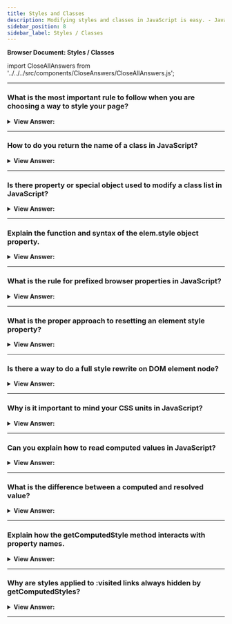 ```yaml
---
title: Styles and Classes
description: Modifying styles and classes in JavaScript is easy. - JavaScript Interview Questions & Answers
sidebar_position: 8
sidebar_label: Styles / Classes
---
```


**Browser Document: Styles / Classes**

import CloseAllAnswers from '../../../src/components/CloseAnswers/CloseAllAnswers.js';

<CloseAllAnswers />

---

### What is the most important rule to follow when you are choosing a way to style your page?

<details>
  <summary><strong>View Answer:</strong></summary>
  <div>
  <div><strong>Interview Response:</strong> We should always prefer CSS classes verses the style property methods. The latter should only be used if classes “can’t handle it”. For example, style is acceptable if we calculate coordinates of an element dynamically and want to set them from JavaScript.</div><br />
  <div><strong>Technical Response:</strong> We should always prefer CSS classes verses the style property methods. The latter should only be used if classes “can’t handle it”. For example, style is acceptable if we calculate coordinates of an element dynamically and want to set them from JavaScript. For other cases, like making the text red, adding a background icon – describe that in CSS and then add the class (JavaScript can do that). That is more flexible and easier to support.
  </div><br />
  <div><strong className="codeExample">Code Example:</strong><br /><br />

  <div></div>

```js
let top = /* complex calculations */;
let left = /* complex calculations */;

elem.style.left = left; // e.g '123px', calculated at run-time
elem.style.top = top; // e.g '456px'
```

  </div>
  </div>
</details>

---

### How to do you return the name of a class in JavaScript?

<details>
  <summary><strong>View Answer:</strong></summary>
  <div>
  <div><strong>Interview Response:</strong> The process of exposing or returning the name of a class can be achieved by using the className property.
    </div><br />
  <div><strong className="codeExample">Code Example:</strong><br /><br />

  <div></div>

```html
<body class="main page">
  <script>
    alert(document.body.className); // returns main page
  </script>
</body>
```

  </div>
  </div>
</details>

---

### Is there property or special object used to modify a class list in JavaScript?

<details>
  <summary><strong>View Answer:</strong></summary>
  <div>
  <div><strong>Interview Response:</strong> Yes, the elem.classList is a special object with methods to add/remove/toggle a single class. So, we can operate both on the full class string using className or on individual classes using classList.
    </div><br />
  <div><strong className="codeExample">Code Example:</strong><br /><br />

  <div></div>

```html
<body class="main page">
  <script>
    // add a class
    document.body.classList.add('article');

    alert(document.body.className); // main page article
  </script>
</body>
```

  </div>
  </div>
</details>

---

### Explain the function and syntax of the elem.style object property.

<details>
  <summary><strong>View Answer:</strong></summary>
  <div>
  <div><strong>Interview Response:</strong> The property elem.style is an object that corresponds to what’s written in the "style" attribute. Setting elem.style.width="100px" works the same as if we had in the attribute style a string width:100px.
    </div><br />
  <div><strong className="codeExample">Code Example:</strong><br /><br />

  <div></div>

```html
<script>
  // Turns the document body background color to green
  document.body.style.backgroundColor = prompt('background color?', 'green');
</script>
```

  </div>
  </div>
</details>

---

### What is the rule for prefixed browser properties in JavaScript?

<details>
  <summary><strong>View Answer:</strong></summary>
  <div>
  <div><strong>Interview Response:</strong> Browser-prefixed properties like -moz-border-radius, -webkit-border-radius also follow the same rule, a dash means upper case. For instance, the Mozilla border radius property it would look like this: MozBorderRadius.
    </div><br />
  <div><strong className="codeExample">Code Example:</strong><br /><br />

  <div></div>

```html
<script>
  button.style.MozBorderRadius = '5px';
  button.style.WebkitBorderRadius = '5px';
</script>
```

  </div>
  </div>
</details>

---

### What is the proper approach to resetting an element style property?

<details>
  <summary><strong>View Answer:</strong></summary>
  <div>
  <div><strong>Interview Response:</strong> We should use elem.style.display and set the value to an empty string.</div><br />
  <div><strong>Technical Response:</strong> There are two approaches to resetting a style property. The novice approach involves the use of the “delete elem.style.display”, but this approach is not recommended. We should use elem.style.display and set the value to an empty string. If we set style.display to an empty string, then the browser applies CSS classes and its built-in styles normally, as if there were no such style.display property at all.
  </div><br />
  <div><strong className="codeExample">Code Example:</strong><br /><br />

  <div></div>

```js
// if we run this code, the <body> will blink
document.body.style.display = 'none'; // hide

setTimeout(() => (document.body.style.display = ''), 1000); // back to normal
```

  </div>
  </div>
</details>

---

### Is there a way to do a full style rewrite on DOM element node?

<details>
  <summary><strong>View Answer:</strong></summary>
  <div>
  <div><strong>Interview Response:</strong> To set the full style as a string, there’s a special property style.cssText to do a full rewrite. This property is rarely used, because such assignment removes all existing styles: it does not add but replaces them. The same can be accomplished by setting an attribute: div.setAttribute('style', 'color: red...').</div><br />
  <div><strong>Technical Response:</strong> Normally, we use <em>style.</em> to assign individual style properties. We can’t set the full style like div.style="color: red; width: 100px", because div.style is an object, and it’s read-only. To set the full style as a string, there’s a special property style.cssText to do a full rewrite. This property is rarely used, because such assignment removes all existing styles: it does not add but replaces them. May occasionally delete something needed. But we can safely use it for new elements when we know we will not delete an existing style. The same can be accomplished by setting an attribute: div.setAttribute('style', 'color: red...').
  </div><br />
  <div><strong className="codeExample">Code Example:</strong><br /><br />

  <div></div>

```html
<div id="div">Button</div>

<script>
  // we can set special style flags like "important" here
  div.style.cssText = `color: red !important;
    background-color: yellow;
    width: 100px;
    text-align: center;
  `;

  alert(div.style.cssText);
</script>
```

  </div>
  </div>
</details>

---

### Why is it important to mind your CSS units in JavaScript?

<details>
  <summary><strong>View Answer:</strong></summary>
  <div>
  <div><strong>Interview Response:</strong> It is important to set our CSS style sizes including units to ensure proper parsing or outcomes that we present to the end-user.
    </div><br />
  <div><strong className="codeExample">Code Example:</strong><br /><br />

  <div></div>

```html
<body>
  <script>
    // doesn't work!
    document.body.style.margin = 20;
    alert(document.body.style.margin); // '' (empty string, the assignment is ignored)

    // now add the CSS unit (px) - and it works
    document.body.style.margin = '20px';
    alert(document.body.style.margin); // 20px

    alert(document.body.style.marginTop); // 20px
    alert(document.body.style.marginLeft); // 20px
  </script>
</body>
```

:::note
For instance, we should not set elem.style.top to 10, but rather to 10px. Otherwise, it would not work as intended and return a string instead of setting the top to 10px.
:::

  </div>
  </div>
</details>

---

### Can you explain how to read computed values in JavaScript?

<details>
  <summary><strong>View Answer:</strong></summary>
  <div>
  <div><strong>Interview Response:</strong> Since, the style property operates only on the value of the "style" attribute, without any CSS cascade. We can’t read anything that comes from CSS classes using elem.style. We would have to find a built-in method to handle that procedure. The getComputedStyle() method gets all the actual (computed) CSS property and values of the specified element. The returned style is a live CSSStyleDeclaration object, which updates automatically when the element's styles are changed. Style sources can include: internal style sheets, external style sheets, inherited styles and browser default styles. The getComputedStyle method has two parameters including the element and the pseudo element. The pseudo element is a string specifying the pseudo-element to match. Omitted (or null) for real elements.
    </div><br />
  <div><strong className="codeExample">Code Example:</strong><br /><br />

  <div></div>

```html
<head>
  <style>
    body {
      color: red;
      margin: 5px;
    }
  </style>
</head>
<body>
  <script>
    let computedStyle = getComputedStyle(document.body);

    // now we can read the margin and the color from it

    alert(computedStyle.marginTop); // 5px
    alert(computedStyle.color); // rgb(255, 0, 0)
  </script>
</body>
```

  </div>
  </div>
</details>

---

### What is the difference between a computed and resolved value?

<details>
  <summary><strong>View Answer:</strong></summary>
  <div>
  <div><strong>Interview Response:</strong> A computed style value is the value after all CSS rules and CSS inheritance is applied, as the result of the CSS cascade. A resolved style value is the one finally applied to the element.</div><br />
  <div><strong>Technical Response:</strong> A computed style value is the value after all CSS rules and CSS inheritance is applied, as the result of the CSS cascade. It can look like height:1em or font-size:125%. A resolved style value is the one finally applied to the element. Values like 1em or 125% are relative. The browser takes the computed value and makes all units fixed and absolute, for instance: height:20px or font-size:16px. For geometry properties resolved values may have a floating point, like width:50.5px. A long time ago getComputedStyle was created to get computed values, but it turned out that resolved values are much more convenient, and the standard changed. So, it should be noted that getComputedStyles actually returns the resolved value of a property.
  </div><br /><br />

:::note
It should be noted that getComputedStyles actually returns the resolved value of a property.
:::

  </div>
</details>

---

### Explain how the getComputedStyle method interacts with property names.

<details>
  <summary><strong>View Answer:</strong></summary>
  <div>
  <div><strong>Interview Response:</strong> We should always ask for the exact (full property name) property that we want, like paddingLeft or marginTop or borderTopWidth. Otherwise the correct result is not guaranteed.
    </div><br /><br />

:::note
If there are properties paddingLeft/paddingTop, then what should we get for getComputedStyle(elem).padding? Nothing, or maybe a “generated” value from known paddings? There is no standard rule here, but we should always ask for the full property name.
:::

  </div>
</details>

---

### Why are styles applied to :visited links always hidden by getComputedStyles?

<details>
  <summary><strong>View Answer:</strong></summary>
  <div>
  <div><strong>Interview Response:</strong> Visited links may be colored using :visited CSS pseudo class. But getComputedStyle does not give access to that color, because otherwise an arbitrary page could find out whether the user visited a link by creating it on the page and checking the styles. JavaScript may not see the styles applied by :visited. And also, there’s a limitation in CSS that forbids applying geometry-changing styles in :visited. That is to guarantee that there is no side way for an evil page to test if a link was visited and hence to break the privacy.
    </div>
  </div>
</details>

---
